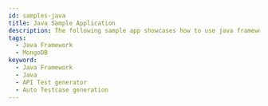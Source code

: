 ```yaml
---
id: samples-java
title: Java Sample Application
description: The following sample app showcases how to use java framework and the Keploy Platform.
tags:
  - Java Framework
  - MongoDB
keyword:
  - Java Framework
  - Java
  - API Test generator
  - Auto Testcase generation
---
```

